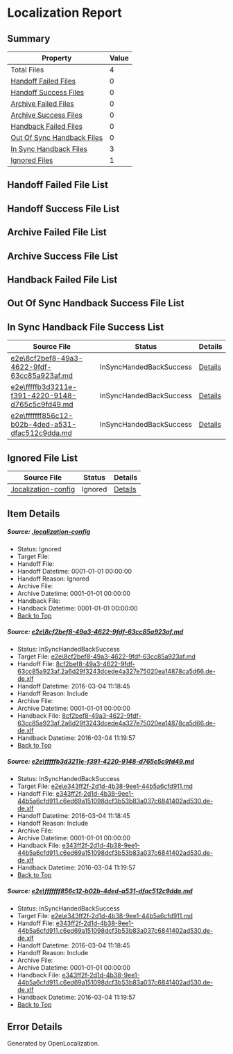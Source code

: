 # <a name='report-top'></a> Localization Report

## Summary
 Property | Value 
 -------- | ----- 
 Total Files | 4
[ Handoff Failed Files ](#handoff-failed-list)| 0
[ Handoff Success Files ](#handoff-success-list)| 0
[ Archive Failed Files ](#archive-failed-list)| 0
[ Archive Success Files ](#archive-success-list)| 0
[ Handback Failed Files ](#handback-failed-list)| 0
[ Out Of Sync Handback Files ](#outofsync-handback-success-list)| 0
[ In Sync Handback Files ](#insync-handback-success-list)| 3
[ Ignored Files ](#ignored-list)| 1

## <a name='handoff-failed-list'></a> Handoff Failed File List

## <a name='handoff-success-list'></a> Handoff Success File List

## <a name='archive-failed-list'></a> Archive Failed File List

## <a name='archive-success-list'></a> Archive Success File List

## <a name='handback-failed-list'></a> Handback Failed File List

## <a name='outofsync-handback-success-list'></a> Out Of Sync Handback Success File List

## <a name='insync-handback-success-list'></a> In Sync Handback File Success List
 Source File | Status | Details 
 ----------- | ------ | ------- 
 [e2e\8cf2bef8-49a3-4622-9fdf-63cc85a923af.md](https://github.com/OpenLocalizationTest/oltest/blob/562c8515f09f98cfb3195265978a930f1e42eb72/e2e/8cf2bef8-49a3-4622-9fdf-63cc85a923af.md) | InSyncHandedBackSuccess | [Details](#4652639a2da911ff17e6117d38d5c07b287fd1ed1)
 [e2e\fffffb3d3211e-f391-4220-9148-d765c5c9fd49.md](https://github.com/OpenLocalizationTest/oltest/blob/69e9820cb08223699d7a87a99141a2ae7c3903e9/e2e/fffffb3d3211e-f391-4220-9148-d765c5c9fd49.md) | InSyncHandedBackSuccess | [Details](#da613234d0b3ea79f8b7a7c46f28579f9c374a762)
 [e2e\fffffff856c12-b02b-4ded-a531-dfac512c9dda.md](https://github.com/OpenLocalizationTest/oltest/blob/69e9820cb08223699d7a87a99141a2ae7c3903e9/e2e/fffffff856c12-b02b-4ded-a531-dfac512c9dda.md) | InSyncHandedBackSuccess | [Details](#da613234d0b3ea79f8b7a7c46f28579f9c374a763)

## <a name='ignored-list'></a> Ignored File List
 Source File | Status | Details 
 ----------- | ------ | ------- 
 [.localization-config](https://github.com/OpenLocalizationTest/oltest/blob/69e9820cb08223699d7a87a99141a2ae7c3903e9/.localization-config) | Ignored | [Details](#66aca4b1c2f43b14ec41e0e427345df94af1d5e10)

## Item Details
##### <a name='66aca4b1c2f43b14ec41e0e427345df94af1d5e10'></a> Source: [.localization-config](https://github.com/OpenLocalizationTest/oltest/blob/69e9820cb08223699d7a87a99141a2ae7c3903e9/.localization-config)
* Status: Ignored
* Target File: 
* Handoff File: 
* Handoff Datetime: 0001-01-01 00:00:00
* Handoff Reason: Ignored
* Archive File: 
* Archive Datetime: 0001-01-01 00:00:00
* Handback File: 
* Handback Datetime: 0001-01-01 00:00:00
* [Back to Top](#report-top)

##### <a name='4652639a2da911ff17e6117d38d5c07b287fd1ed1'></a> Source: [e2e\8cf2bef8-49a3-4622-9fdf-63cc85a923af.md](https://github.com/OpenLocalizationTest/oltest/blob/562c8515f09f98cfb3195265978a930f1e42eb72/e2e/8cf2bef8-49a3-4622-9fdf-63cc85a923af.md)
* Status: InSyncHandedBackSuccess
* Target File: [e2e\8cf2bef8-49a3-4622-9fdf-63cc85a923af.md](https://github.com/OpenLocalizationTestOrg/oltest.de-de/blob/624985a2a64cbbe18e8849bfb495c4b2b8533d11/e2e/8cf2bef8-49a3-4622-9fdf-63cc85a923af.md)
* Handoff File: [8cf2bef8-49a3-4622-9fdf-63cc85a923af.2a6d29f3243dcede4a327e75020ea14878ca5d66.de-de.xlf](https://github.com/OpenLocalizationTestOrg/olhandoff/blob/9180bc27fc2d85cb2ba48685531ade88d1398ba0/ol-handoff/OpenLocalizationTestOrg/oltest.de-de/qimu/ht/8cf2bef8-49a3-4622-9fdf-63cc85a923af.2a6d29f3243dcede4a327e75020ea14878ca5d66.de-de.xlf)
* Handoff Datetime: 2016-03-04 11:18:45
* Handoff Reason: Include
* Archive File: 
* Archive Datetime: 0001-01-01 00:00:00
* Handback File: [8cf2bef8-49a3-4622-9fdf-63cc85a923af.2a6d29f3243dcede4a327e75020ea14878ca5d66.de-de.xlf](https://github.com/OpenLocalizationTestOrg/olhandback/blob/5df22e36d9a7468c0ec0ee3b63c41a50cc261f58/ol-handback/OpenLocalizationTestOrg/oltest.de-de/qimu/ht/8cf2bef8-49a3-4622-9fdf-63cc85a923af.2a6d29f3243dcede4a327e75020ea14878ca5d66.de-de.xlf)
* Handback Datetime: 2016-03-04 11:19:57
* [Back to Top](#report-top)

##### <a name='da613234d0b3ea79f8b7a7c46f28579f9c374a762'></a> Source: [e2e\fffffb3d3211e-f391-4220-9148-d765c5c9fd49.md](https://github.com/OpenLocalizationTest/oltest/blob/69e9820cb08223699d7a87a99141a2ae7c3903e9/e2e/fffffb3d3211e-f391-4220-9148-d765c5c9fd49.md)
* Status: InSyncHandedBackSuccess
* Target File: [e2e\e343ff2f-2d1d-4b38-9ee1-44b5a6cfd911.md](https://github.com/OpenLocalizationTestOrg/oltest.de-de/blob/624985a2a64cbbe18e8849bfb495c4b2b8533d11/e2e/e343ff2f-2d1d-4b38-9ee1-44b5a6cfd911.md)
* Handoff File: [e343ff2f-2d1d-4b38-9ee1-44b5a6cfd911.c6ed69a151098dcf3b53b83a037c6841402ad530.de-de.xlf](https://github.com/OpenLocalizationTestOrg/olhandoff/blob/9180bc27fc2d85cb2ba48685531ade88d1398ba0/ol-handoff/OpenLocalizationTestOrg/oltest.de-de/qimu/ht/e343ff2f-2d1d-4b38-9ee1-44b5a6cfd911.c6ed69a151098dcf3b53b83a037c6841402ad530.de-de.xlf)
* Handoff Datetime: 2016-03-04 11:18:45
* Handoff Reason: Include
* Archive File: 
* Archive Datetime: 0001-01-01 00:00:00
* Handback File: [e343ff2f-2d1d-4b38-9ee1-44b5a6cfd911.c6ed69a151098dcf3b53b83a037c6841402ad530.de-de.xlf](https://github.com/OpenLocalizationTestOrg/olhandback/blob/5df22e36d9a7468c0ec0ee3b63c41a50cc261f58/ol-handback/OpenLocalizationTestOrg/oltest.de-de/qimu/ht/e343ff2f-2d1d-4b38-9ee1-44b5a6cfd911.c6ed69a151098dcf3b53b83a037c6841402ad530.de-de.xlf)
* Handback Datetime: 2016-03-04 11:19:57
* [Back to Top](#report-top)

##### <a name='da613234d0b3ea79f8b7a7c46f28579f9c374a763'></a> Source: [e2e\fffffff856c12-b02b-4ded-a531-dfac512c9dda.md](https://github.com/OpenLocalizationTest/oltest/blob/69e9820cb08223699d7a87a99141a2ae7c3903e9/e2e/fffffff856c12-b02b-4ded-a531-dfac512c9dda.md)
* Status: InSyncHandedBackSuccess
* Target File: [e2e\e343ff2f-2d1d-4b38-9ee1-44b5a6cfd911.md](https://github.com/OpenLocalizationTestOrg/oltest.de-de/blob/624985a2a64cbbe18e8849bfb495c4b2b8533d11/e2e/e343ff2f-2d1d-4b38-9ee1-44b5a6cfd911.md)
* Handoff File: [e343ff2f-2d1d-4b38-9ee1-44b5a6cfd911.c6ed69a151098dcf3b53b83a037c6841402ad530.de-de.xlf](https://github.com/OpenLocalizationTestOrg/olhandoff/blob/9180bc27fc2d85cb2ba48685531ade88d1398ba0/ol-handoff/OpenLocalizationTestOrg/oltest.de-de/qimu/ht/e343ff2f-2d1d-4b38-9ee1-44b5a6cfd911.c6ed69a151098dcf3b53b83a037c6841402ad530.de-de.xlf)
* Handoff Datetime: 2016-03-04 11:18:45
* Handoff Reason: Include
* Archive File: 
* Archive Datetime: 0001-01-01 00:00:00
* Handback File: [e343ff2f-2d1d-4b38-9ee1-44b5a6cfd911.c6ed69a151098dcf3b53b83a037c6841402ad530.de-de.xlf](https://github.com/OpenLocalizationTestOrg/olhandback/blob/5df22e36d9a7468c0ec0ee3b63c41a50cc261f58/ol-handback/OpenLocalizationTestOrg/oltest.de-de/qimu/ht/e343ff2f-2d1d-4b38-9ee1-44b5a6cfd911.c6ed69a151098dcf3b53b83a037c6841402ad530.de-de.xlf)
* Handback Datetime: 2016-03-04 11:19:57
* [Back to Top](#report-top)


## Error Details

Generated by OpenLocalization.
